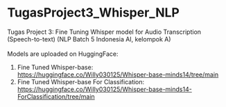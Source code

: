 # TugasProject3_Whisper_NLP
Tugas Project 3: Fine Tuning Whisper model for Audio Transcription (Speech-to-text) (NLP Batch 5 Indonesia AI, kelompok A)<br>
<br>
Models are uploaded on HuggingFace:<br>
1. Fine Tuned Whisper-base: https://huggingface.co/Willy030125/Whisper-base-minds14/tree/main <br>
2. Fine Tuned Whisper-base For Classification: https://huggingface.co/Willy030125/Whisper-base-minds14-ForClassification/tree/main <br>
